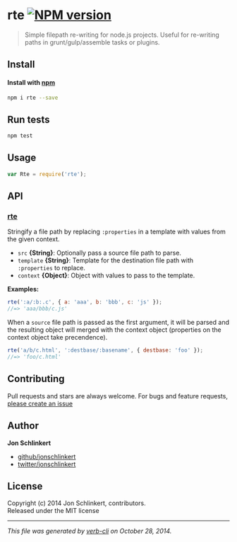 # rte [![NPM version](https://badge.fury.io/js/rte.svg)](http://badge.fury.io/js/rte)

> Simple filepath re-writing for node.js projects. Useful for re-writing paths in grunt/gulp/assemble tasks or plugins.

## Install
#### Install with [npm](npmjs.org)

```bash
npm i rte --save
```

## Run tests

```bash
npm test
```

## Usage

```js
var Rte = require('rte');
```

## API
### [rte](index.js#L43)

Stringify a file path by replacing `:properties` in a template with values from the given context.

* `src` **{String}**: Optionally pass a source file path to parse.    
* `template` **{String}**: Template for the destination file path with `:properties` to replace.    
* `context` **{Object}**: Object with values to pass to the template.    

**Examples:**

```js
rte(':a/:b:.c', { a: 'aaa', b: 'bbb', c: 'js' });
//=> 'aaa/bbb/c.js'
```

When a `source` file path is passed as the first argument, it will
be parsed and the resulting object will merged with the context
object (properties on the context object take precendence).

```js
rte('a/b/c.html', ':destbase/:basename', { destbase: 'foo' });
//=> 'foo/c.html'
```

## Contributing
Pull requests and stars are always welcome. For bugs and feature requests, [please create an issue](https://github.com/jonschlinkert/rte/issues)

## Author

**Jon Schlinkert**
 
+ [github/jonschlinkert](https://github.com/jonschlinkert)
+ [twitter/jonschlinkert](http://twitter.com/jonschlinkert) 

## License
Copyright (c) 2014 Jon Schlinkert, contributors.  
Released under the MIT license

***

_This file was generated by [verb-cli](https://github.com/assemble/verb-cli) on October 28, 2014._